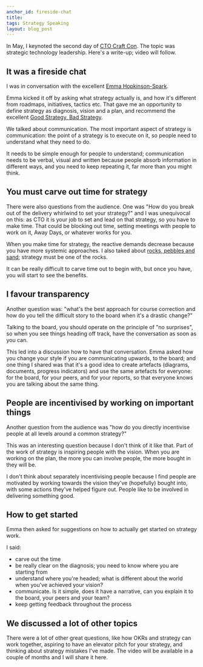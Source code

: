 ```yaml
---
anchor_id: fireside-chat
title: 
tags: Strategy Speaking
layout: blog_post
---
```


In May, I keynoted the second day of [CTO Craft Con](https://conference.ctocraft.com/london-2023/). The topic was strategic technology leadership. Here's a write-up; video will follow.

## It was a fireside chat

I was in conversation with the excellent [Emma Hopkinson-Spark](https://www.linkedin.com/in/emmahopkinsonspark/).

Emma kicked it off by asking what strategy actually is, and how it's different from roadmaps, initiatives, tactics etc. That gave me an opportunity to define strategy as diagnosis, vision and a plan, and recommend the excellent [Good Strategy, Bad Strategy](/jfdi/good-strategy-bad-strategy.html).

We talked about communication. The most important aspect of strategy is communication: the point of a strategy is to execute on it, so people need to understand what they need to do.

It needs to be simple enough for people to understand; communication needs to be verbal, visual and written because people absorb information in different ways, and you need to keep repeating it, far more than you might think.

## You must carve out time for strategy

There were also questions from the audience. One was "How do you break out of the delivery whirlwind to set your strategy?" and I was unequivocal on this: as CTO it is your job to set and lead on that strategy, so you have to make time. That could be blocking out time, setting meetings with people to work on it, Away Days, or whatever works for you.

When you make time for strategy, the reactive demands decrease because you have more systemic approaches. I also taked about [rocks, pebbles and sand](/jfdi/prioritising-in-tech-leadership.html); strategy must be one of the rocks.

It can be really difficult to carve time out to begin with, but once you have, you will start to see the benefits.

## I favour transparency

Another question was: "what's the best approach for course correction and how do you tell the difficult story to the board when it's a drastic change?"

Talking to the board, you should operate on the principle of "no surprises", so when you see things heading off track, have the conversation as soon as you can.

This led into a discussion how to have that conversation. Emma asked how you change your style if you are communicating upwards, to the board; and one thing I shared was that it's a good idea to create artefacts (diagrams, documents, progress indicators) and use the same artefacts for everyone: for the board, for your peers, and for your reports, so that everyone knows you are talking about the same thing.

## People are incentivised by working on important things

Another question from the audience was "how do you directly incentivise people at all levels around a common strategy?"

This was an interesting question because I don't think of it like that. Part of the work of strategy is inspiring people with the vision. When you are working on the plan, the more you can involve people, the more bought in they will be.

I don't think about separately incentivising people because I find people are motivated by working towards the vision they've (hopefully) bought into, with some actions they've helped figure out. People like to be involved in delivering something good.

## How to get started

Emma then asked for suggestions on how to actually get started on strategy work.

I said:
- carve out the time
- be really clear on the diagnosis; you need to know where you are starting from
- understand where you're headed; what is different about the world when you've achieved your vision?
- communicate. Is it simple, does it have a narrative, can you explain it to the board, your peers and your team?
- keep getting feedback throughout the process

## We discussed a lot of other topics

There were a lot of other great questions, like how OKRs and strategy can work together, aspiring to have an elevator pitch for your strategy, and thinking about strategy mistakes I've made. The video will be available in a couple of months and I will share it here.
